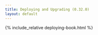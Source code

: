 ```yaml
---
title: Deploying and Upgrading (0.32.0)
layout: default
---
```


{% include_relative deploying-book.html %}
